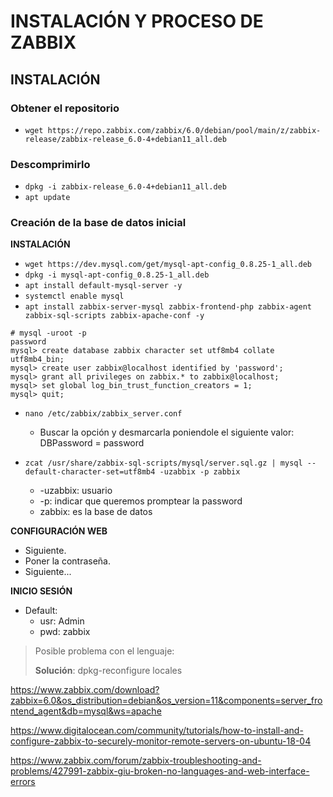 # INSTALACIÓN Y PROCESO DE ZABBIX

## INSTALACIÓN

### Obtener el repositorio

- `wget https://repo.zabbix.com/zabbix/6.0/debian/pool/main/z/zabbix-release/zabbix-release_6.0-4+debian11_all.deb`

### Descomprimirlo

- `dpkg -i zabbix-release_6.0-4+debian11_all.deb`
- `apt update`

### Creación de la base de datos inicial

**INSTALACIÓN**

- `wget https://dev.mysql.com/get/mysql-apt-config_0.8.25-1_all.deb`
- `dpkg -i mysql-apt-config_0.8.25-1_all.deb`
- `apt install default-mysql-server -y`
- `systemctl enable mysql`
- `apt install zabbix-server-mysql zabbix-frontend-php zabbix-agent zabbix-sql-scripts zabbix-apache-conf -y`

```mysql
# mysql -uroot -p
password
mysql> create database zabbix character set utf8mb4 collate utf8mb4_bin;
mysql> create user zabbix@localhost identified by 'password';
mysql> grant all privileges on zabbix.* to zabbix@localhost;
mysql> set global log_bin_trust_function_creators = 1;
mysql> quit; 
```

- `nano /etc/zabbix/zabbix_server.conf`
  - Buscar la opción y desmarcarla poniendole el siguiente valor: DBPassword = password

- `zcat /usr/share/zabbix-sql-scripts/mysql/server.sql.gz | mysql --default-character-set=utf8mb4 -uzabbix -p zabbix`
  - -uzabbix: usuario
  - -p: indicar que queremos promptear la password
  - zabbix: es la base de datos

**CONFIGURACIÓN WEB**
- Siguiente.
- Poner la contraseña.
- Siguiente...

**INICIO SESIÓN**
- Default: 
  - usr: Admin
  - pwd: zabbix

> Posible problema con el lenguaje:
>  
>  **Solución**: dpkg-reconfigure locales

https://www.zabbix.com/download?zabbix=6.0&os_distribution=debian&os_version=11&components=server_frontend_agent&db=mysql&ws=apache

https://www.digitalocean.com/community/tutorials/how-to-install-and-configure-zabbix-to-securely-monitor-remote-servers-on-ubuntu-18-04

https://www.zabbix.com/forum/zabbix-troubleshooting-and-problems/427991-zabbix-giu-broken-no-languages-and-web-interface-errors
